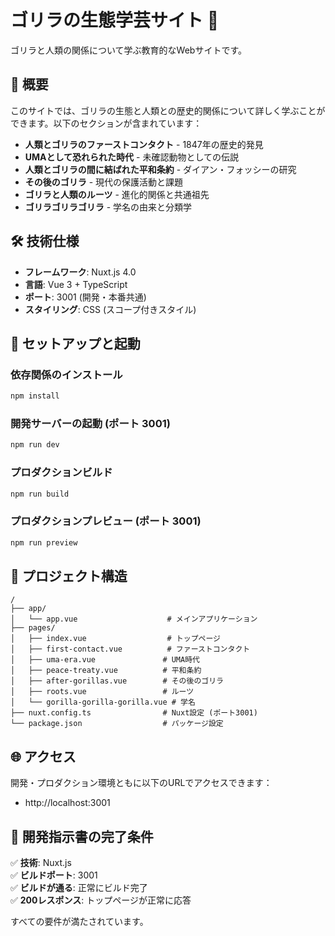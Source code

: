 # ゴリラの生態学芸サイト 🦍

ゴリラと人類の関係について学ぶ教育的なWebサイトです。

## 🦍 概要

このサイトでは、ゴリラの生態と人類との歴史的関係について詳しく学ぶことができます。以下のセクションが含まれています：

- **人類とゴリラのファーストコンタクト** - 1847年の歴史的発見
- **UMAとして恐れられた時代** - 未確認動物としての伝説
- **人類とゴリラの間に結ばれた平和条約** - ダイアン・フォッシーの研究
- **その後のゴリラ** - 現代の保護活動と課題
- **ゴリラと人類のルーツ** - 進化的関係と共通祖先
- **ゴリラゴリラゴリラ** - 学名の由来と分類学

## 🛠️ 技術仕様

- **フレームワーク**: Nuxt.js 4.0
- **言語**: Vue 3 + TypeScript
- **ポート**: 3001 (開発・本番共通)
- **スタイリング**: CSS (スコープ付きスタイル)

## 🚀 セットアップと起動

### 依存関係のインストール
```bash
npm install
```

### 開発サーバーの起動 (ポート 3001)
```bash
npm run dev
```

### プロダクションビルド
```bash
npm run build
```

### プロダクションプレビュー (ポート 3001)
```bash
npm run preview
```

## 📁 プロジェクト構造

```
/
├── app/
│   └── app.vue                    # メインアプリケーション
├── pages/
│   ├── index.vue                  # トップページ
│   ├── first-contact.vue          # ファーストコンタクト
│   ├── uma-era.vue               # UMA時代
│   ├── peace-treaty.vue          # 平和条約
│   ├── after-gorillas.vue        # その後のゴリラ
│   ├── roots.vue                 # ルーツ
│   └── gorilla-gorilla-gorilla.vue # 学名
├── nuxt.config.ts                # Nuxt設定 (ポート3001)
└── package.json                  # パッケージ設定
```

## 🌐 アクセス

開発・プロダクション環境ともに以下のURLでアクセスできます：
- http://localhost:3001

## 📝 開発指示書の完了条件

✅ **技術**: Nuxt.js  
✅ **ビルドポート**: 3001  
✅ **ビルドが通る**: 正常にビルド完了  
✅ **200レスポンス**: トップページが正常に応答  

すべての要件が満たされています。
